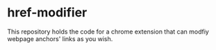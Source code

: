 # href-modifier
This repository holds the code for a chrome extension that can modfiy webpage anchors' links as you wish.
